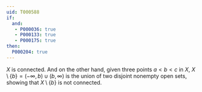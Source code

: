 ```yaml
---
uid: T000588
if:
  and:
   - P000036: true
   - P000133: true
   - P000175: true
then:
  P000204: true
---
```


$X$ is connected.  And on the other hand, given three points $a < b < c$ in $X$, $X\setminus\{b\} = (-\infty, b) \cup (b, \infty)$ is the union of two disjoint nonempty open sets, showing that $X\setminus\{b\}$ is not connected.
